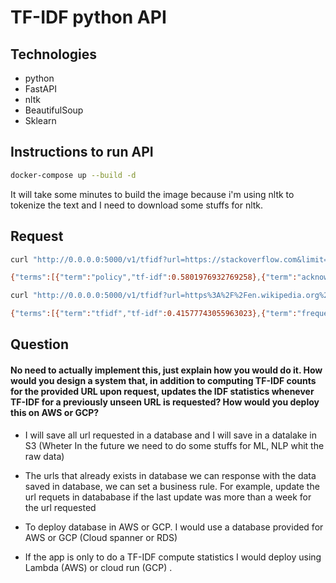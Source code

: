 # TF-IDF python API

## Technologies

- python
- FastAPI
- nltk
- BeautifulSoup
- Sklearn

## Instructions to run API

```bash
docker-compose up --build -d
```

It will take some minutes to build the image because i'm using nltk to tokenize the text and I need to download some stuffs for nltk.

## Request

```bash
curl "http://0.0.0.0:5000/v1/tfidf?url=https://stackoverflow.com&limit=10"

{"terms":[{"term":"policy","tf-idf":0.5801976932769258},{"term":"acknowledge","tf-idf":0.2900988466384629},{"term":"understand","tf-idf":0.2900988466384629},{"term":"privacy","tf-idf":0.2900988466384629},{"term":"cookie","tf-idf":0.2900988466384629},{"term":"terms","tf-idf":0.2900988466384629},{"term":"site","tf-idf":0.2526394575396835},{"term":"read","tf-idf":0.2526394575396835},{"term":"service","tf-idf":0.2526394575396835},{"term":"using","tf-idf":0.22606159800697195}]}% 
```

```bash
curl "http://0.0.0.0:5000/v1/tfidf?url=https%3A%2F%2Fen.wikipedia.org%2Fwiki%2FTf-idf&limit=10"

{"terms":[{"term":"tfidf","tf-idf":0.41577743055963023},{"term":"frequency","tf-idf":0.29756935209157787},{"term":"reflect","tf-idf":0.2645667212297173},{"term":"statistic","tf-idf":0.2645667212297173},{"term":"numerical","tf-idf":0.2645667212297173},{"term":"important","tf-idf":0.2645667212297173},{"term":"short","tf-idf":0.2645667212297173},{"term":"intended","tf-idf":0.2645667212297173},{"term":"collection","tf-idf":0.23948630405379792},{"term":"document","tf-idf":0.23824048418760957}]}%
```

## Question

#### No need to actually implement this, just explain how you would do it. How would you design a system that, in addition to computing TF-IDF counts for the provided URL upon request, updates the IDF statistics whenever TF-IDF for a previously unseen URL is requested? How would you deploy this on AWS or GCP? 

- I will save all url requested in a database and I will save in a datalake in S3 (Wheter In the future we need to do some stuffs for ML, NLP whit the raw data)

- The urls that already exists in database we can response with the data saved in database, we can set a business rule.  For example, update the url requets in datababase if the last update was more than a week for the url requested
- To deploy database in AWS or GCP. I would use a database provided for AWS or GCP (Cloud spanner or RDS)
- If the app is only to do a TF-IDF compute statistics I would deploy using Lambda (AWS) or cloud run (GCP) .

